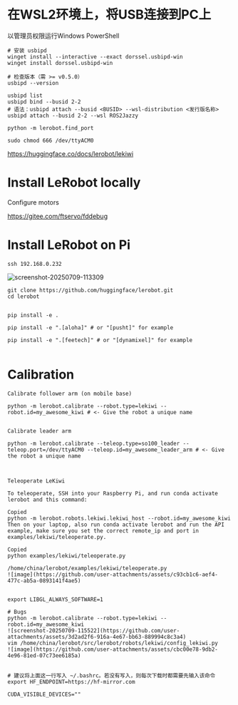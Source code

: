 

# 在WSL2环境上，将USB连接到PC上

以管理员权限运行Windows PowerShell

```
# 安装 usbipd 
winget install --interactive --exact dorssel.usbipd-win
winget install dorssel.usbipd-win

# 检查版本（需 >= v0.5.0）
usbipd --version  

```


```
usbipd list
usbipd bind --busid 2-2
# 语法：usbipd attach --busid <BUSID> --wsl-distribution <发行版名称>  
usbipd attach --busid 2-2 --wsl ROS2Jazzy

python -m lerobot.find_port

sudo chmod 666 /dev/ttyACM0

```

https://huggingface.co/docs/lerobot/lekiwi


# Install LeRobot locally

Configure motors

https://gitee.com/ftservo/fddebug




# Install LeRobot on Pi 

```
ssh 192.168.0.232
```
![screenshot-20250709-113309](https://github.com/user-attachments/assets/37d84162-9c6a-4239-bf1e-d1b1ce5e49f7)

```
git clone https://github.com/huggingface/lerobot.git
cd lerobot


pip install -e .

pip install -e ".[aloha]" # or "[pusht]" for example

pip install -e ".[feetech]" # or "[dynamixel]" for example


```


# Calibration
```
Calibrate follower arm (on mobile base)

python -m lerobot.calibrate --robot.type=lekiwi --robot.id=my_awesome_kiwi # <- Give the robot a unique name


Calibrate leader arm

python -m lerobot.calibrate --teleop.type=so100_leader --teleop.port=/dev/ttyACM0 --teleop.id=my_awesome_leader_arm # <- Give the robot a unique name



Teleoperate LeKiwi

To teleoperate, SSH into your Raspberry Pi, and run conda activate lerobot and this command:

Copied
python -m lerobot.robots.lekiwi.lekiwi_host --robot.id=my_awesome_kiwi
Then on your laptop, also run conda activate lerobot and run the API example, make sure you set the correct remote_ip and port in examples/lekiwi/teleoperate.py.

Copied
python examples/lekiwi/teleoperate.py

/home/china/lerobot/examples/lekiwi/teleoperate.py
![image](https://github.com/user-attachments/assets/c93cb1c6-aef4-477c-ab5a-0893141f4ae5)


export LIBGL_ALWAYS_SOFTWARE=1

# Bugs
python -m lerobot.calibrate --robot.type=lekiwi --robot.id=my_awesome_kiwi
![screenshot-20250709-115522](https://github.com/user-attachments/assets/3d2ad2f6-916a-4e67-bb63-889994c8c3a4)
vim /home/china/lerobot/src/lerobot/robots/lekiwi/config_lekiwi.py
![image](https://github.com/user-attachments/assets/cbc00e78-9db2-4e96-81ed-07c73ee6185a)


# 建议将上面这一行写入 ~/.bashrc。若没有写入，则每次下载时都需要先输入该命令
export HF_ENDPOINT=https://hf-mirror.com

CUDA_VISIBLE_DEVICES=""



